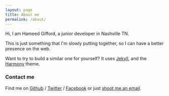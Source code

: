 ```yaml
---
layout: page
title: About me
permalink: /about/
---
```


Hi, I am Hameed Gifford, a junior developer in Nashville TN.

This is just something that I'm slowly putting together, so I can have a better presence on the web.

Want to try to build a similar one for yourself? It uses [Jekyll][jekyll], and the [Harmony][harmony] theme.

### Contact me

Find me on [Github][github] / [Twitter][twitter] / [Facebook][fb] or just [shoot me an email](giff.h92@gmail.com).


[jekyll]: http://jekyllrb.com
[harmony]: https://github.com/gayanvirajith/harmony
[github]: https://github.com/hamstap85
[twitter]: https://twitter.com/hamstap85
[fb]: https://www.facebook.com/hamstap85
